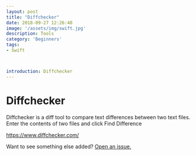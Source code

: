 ```yaml
---
layout: post
title: "Diffchecker"
date: 2018-09-27 12:26:40
image: '/assets/img/swift.jpg'
description: Tools
category: 'Beginners'
tags:
- Swift



introduction: Diffchecker
---
```


# Diffchecker
Diffchecker is a diff tool to compare text differences between two text files.
Enter the contents of two files and click Find Difference




<a href="https://www.diffchecker.com/">https://www.diffchecker.com/</a>


Want to see something else added? <a href="https://yugn27.github.io/contact/">Open an issue.</a>
